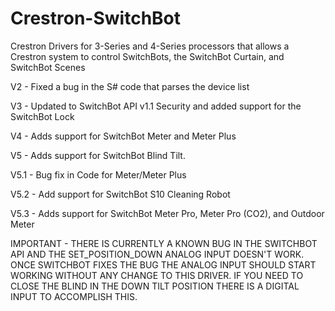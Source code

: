 # Crestron-SwitchBot

Crestron Drivers for 3-Series and 4-Series processors that allows a Crestron system to control SwitchBots, the SwitchBot Curtain, and SwitchBot Scenes

V2 - Fixed a bug in the S# code that parses the device list

V3 - Updated to SwitchBot API v1.1 Security and added support for the SwitchBot Lock

V4 - Adds support for SwitchBot Meter and Meter Plus

V5 - Adds support for SwitchBot Blind Tilt.

V5.1 - Bug fix in Code for Meter/Meter Plus

V5.2 - Add support for SwitchBot S10 Cleaning Robot

V5.3 - Adds support for SwitchBot Meter Pro, Meter Pro (CO2), and Outdoor Meter

IMPORTANT - THERE IS CURRENTLY A KNOWN BUG IN THE SWITCHBOT API AND THE SET_POSITION_DOWN
ANALOG INPUT DOESN'T WORK.  ONCE SWITCHBOT FIXES THE BUG THE ANALOG INPUT SHOULD START 
WORKING WITHOUT ANY CHANGE TO THIS DRIVER.  IF YOU NEED TO CLOSE THE BLIND IN THE DOWN
TILT POSITION THERE IS A DIGITAL INPUT TO ACCOMPLISH THIS.

